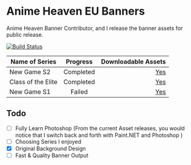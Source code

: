# Anime Heaven EU Banners
Anime Heaven Banner Contributor, and I release the banner assets for public release.

[![Build Status](https://img.shields.io/badge/Rank-OTAKU-darkviolet.svg)](#)

| Name of Series | Progress| Downloadable Assets|
| -------------- |:-------:| ------------------:|
| New Game S2    | Completed| [Yes](https://github.com/1DavidCarbon/Anime-Heaven-Banners/releases/tag/New-Game-S2)|
| Class of the Elite| Completed| [Yes](https://github.com/1DavidCarbon/Anime-Heaven-Banners/releases/tag/Class-of-the-Elite)|
| New Game S1  | Failed| [Yes](https://github.com/1DavidCarbon/Anime-Heaven-Banners/releases/tag/New-Game-S1)|

## Todo
- [ ] Fully Learn Photoshop (From the current Asset releases, you would notice that I switch back and forth with Paint.NET and Photoshop
)
- [ ] Choosing Series I enjoyed
- [X] Original Background Design
- [ ] Fast & Quality Banner Output

<div style="display:none"><a href='http://animeheaven.eu'><!--Ahh I see you found this :) well this is the site I "work" with. So... you saw nothing --></a></div>
